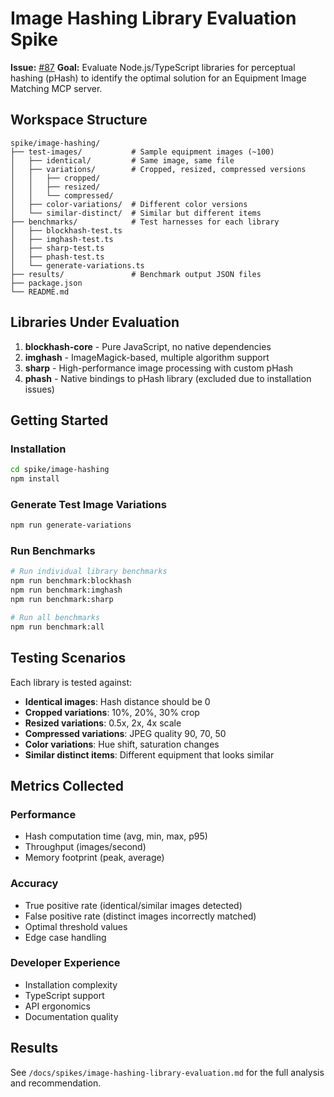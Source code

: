 # Image Hashing Library Evaluation Spike

**Issue:** [#87](https://github.com/drovani/herowars-helper/issues/87)
**Goal:** Evaluate Node.js/TypeScript libraries for perceptual hashing (pHash) to identify the optimal solution for an Equipment Image Matching MCP server.

## Workspace Structure

```
spike/image-hashing/
├── test-images/           # Sample equipment images (~100)
│   ├── identical/         # Same image, same file
│   ├── variations/        # Cropped, resized, compressed versions
│   │   ├── cropped/
│   │   ├── resized/
│   │   └── compressed/
│   ├── color-variations/  # Different color versions
│   └── similar-distinct/  # Similar but different items
├── benchmarks/            # Test harnesses for each library
│   ├── blockhash-test.ts
│   ├── imghash-test.ts
│   ├── sharp-test.ts
│   ├── phash-test.ts
│   └── generate-variations.ts
├── results/               # Benchmark output JSON files
├── package.json
└── README.md
```

## Libraries Under Evaluation

1. **blockhash-core** - Pure JavaScript, no native dependencies
2. **imghash** - ImageMagick-based, multiple algorithm support
3. **sharp** - High-performance image processing with custom pHash
4. **phash** - Native bindings to pHash library (excluded due to installation issues)

## Getting Started

### Installation

```bash
cd spike/image-hashing
npm install
```

### Generate Test Image Variations

```bash
npm run generate-variations
```

### Run Benchmarks

```bash
# Run individual library benchmarks
npm run benchmark:blockhash
npm run benchmark:imghash
npm run benchmark:sharp

# Run all benchmarks
npm run benchmark:all
```

## Testing Scenarios

Each library is tested against:
- **Identical images**: Hash distance should be 0
- **Cropped variations**: 10%, 20%, 30% crop
- **Resized variations**: 0.5x, 2x, 4x scale
- **Compressed variations**: JPEG quality 90, 70, 50
- **Color variations**: Hue shift, saturation changes
- **Similar distinct items**: Different equipment that looks similar

## Metrics Collected

### Performance
- Hash computation time (avg, min, max, p95)
- Throughput (images/second)
- Memory footprint (peak, average)

### Accuracy
- True positive rate (identical/similar images detected)
- False positive rate (distinct images incorrectly matched)
- Optimal threshold values
- Edge case handling

### Developer Experience
- Installation complexity
- TypeScript support
- API ergonomics
- Documentation quality

## Results

See `/docs/spikes/image-hashing-library-evaluation.md` for the full analysis and recommendation.
